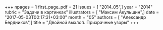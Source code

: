 +++
npages = 1
first_page_pdf = 21
issues = [ "2014_05",]
year = "2014"
rubric = "Задачи в картинках"
illustrators = [ "Максим Акульшин",]
date = "2017-05-03T00:17:31+03:00"
month = "05"
authors = [ "Александр Бердников",]
title = "Двойной выхлоп. Призрачные узоры"
+++
